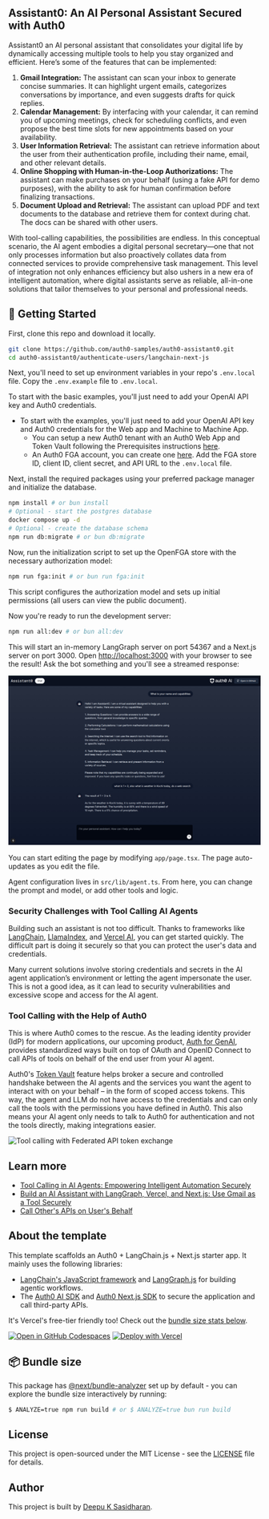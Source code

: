 ## Assistant0: An AI Personal Assistant Secured with Auth0

Assistant0 an AI personal assistant that consolidates your digital life by dynamically accessing multiple tools to help you stay organized and efficient. Here’s some of the features that can be implemented:

1. **Gmail Integration:** The assistant can scan your inbox to generate concise summaries. It can highlight urgent emails, categorizes conversations by importance, and even suggests drafts for quick replies.
2. **Calendar Management:** By interfacing with your calendar, it can remind you of upcoming meetings, check for scheduling conflicts, and even propose the best time slots for new appointments based on your availability.
3. **User Information Retrieval:** The assistant can retrieve information about the user from their authentication profile, including their name, email, and other relevant details.
4. **Online Shopping with Human-in-the-Loop Authorizations:** The assistant can make purchases on your behalf (using a fake API for demo purposes), with the ability to ask for human confirmation before finalizing transactions.
5. **Document Upload and Retrieval:** The assistant can upload PDF and text documents to the database and retrieve them for context during chat. The docs can be shared with other users.

With tool-calling capabilities, the possibilities are endless. In this conceptual scenario, the AI agent embodies a digital personal secretary—one that not only processes information but also proactively collates data from connected services to provide comprehensive task management. This level of integration not only enhances efficiency but also ushers in a new era of intelligent automation, where digital assistants serve as reliable, all-in-one solutions that tailor themselves to your personal and professional needs.

## 🚀 Getting Started

First, clone this repo and download it locally.

```bash
git clone https://github.com/auth0-samples/auth0-assistant0.git
cd auth0-assistant0/authenticate-users/langchain-next-js
```

Next, you'll need to set up environment variables in your repo's `.env.local` file. Copy the `.env.example` file to `.env.local`.

To start with the basic examples, you'll just need to add your OpenAI API key and Auth0 credentials.
- To start with the examples, you'll just need to add your OpenAI API key and Auth0 credentials for the Web app and Machine to Machine App.
  - You can setup a new Auth0 tenant with an Auth0 Web App and Token Vault following the Prerequisites instructions [here](https://auth0.com/ai/docs/call-others-apis-on-users-behalf).
  - An Auth0 FGA account, you can create one [here](https://dashboard.fga.dev). Add the FGA store ID, client ID, client secret, and API URL to the `.env.local` file.

Next, install the required packages using your preferred package manager and initialize the database.

```bash
npm install # or bun install
# Optional - start the postgres database
docker compose up -d
# Optional - create the database schema
npm run db:migrate # or bun db:migrate
```

Now, run the initialization script to set up the OpenFGA store with the necessary authorization model:

```bash
npm run fga:init # or bun run fga:init
```
This script configures the authorization model and sets up initial permissions (all users can view the public document).


Now you're ready to run the development server:

```bash
npm run all:dev # or bun all:dev
```

This will start an in-memory LangGraph server on port 54367 and a Next.js server on port 3000. Open [http://localhost:3000](http://localhost:3000) with your browser to see the result! Ask the bot something and you'll see a streamed response:

![A streaming conversation between the user and the AI](./public/images/home-page.png)

You can start editing the page by modifying `app/page.tsx`. The page auto-updates as you edit the file.

Agent configuration lives in `src/lib/agent.ts`. From here, you can change the prompt and model, or add other tools and logic.

### Security Challenges with Tool Calling AI Agents

Building such an assistant is not too difficult. Thanks to frameworks like [LangChain](https://www.langchain.com/), [LlamaIndex](https://www.llamaindex.ai/), and [Vercel AI](https://vercel.com/ai), you can get started quickly. The difficult part is doing it securely so that you can protect the user's data and credentials.

Many current solutions involve storing credentials and secrets in the AI agent application’s environment or letting the agent impersonate the user. This is not a good idea, as it can lead to security vulnerabilities and excessive scope and access for the AI agent.

### Tool Calling with the Help of Auth0

This is where Auth0 comes to the rescue. As the leading identity provider (IdP) for modern applications, our upcoming product, [Auth for GenAI](https://a0.to/ai-content), provides standardized ways built on top of OAuth and OpenID Connect to call APIs of tools on behalf of the end user from your AI agent.

Auth0's [Token Vault](https://auth0.com/docs/secure/tokens/token-vault) feature helps broker a secure and controlled handshake between the AI agents and the services you want the agent to interact with on your behalf – in the form of scoped access tokens. This way, the agent and LLM do not have access to the credentials and can only call the tools with the permissions you have defined in Auth0. This also means your AI agent only needs to talk to Auth0 for authentication and not the tools directly, making integrations easier.

![Tool calling with Federated API token exchange](https://images.ctfassets.net/23aumh6u8s0i/1gY1jvDgZHSfRloc4qVumu/d44bb7102c1e858e5ac64dea324478fe/tool-calling-with-federated-api-token-exchange.jpg)

## Learn more

- [Tool Calling in AI Agents: Empowering Intelligent Automation Securely](https://auth0.com/blog/genai-tool-calling-intro/)
- [Build an AI Assistant with LangGraph, Vercel, and Next.js: Use Gmail as a Tool Securely](https://auth0.com/blog/genai-tool-calling-build-agent-that-calls-gmail-securely-with-langgraph-vercelai-nextjs/)
- [Call Other's APIs on User's Behalf](https://auth0.com/ai/docs/call-others-apis-on-users-behalf)

## About the template

This template scaffolds an Auth0 + LangChain.js + Next.js starter app. It mainly uses the following libraries:

- [LangChain's JavaScript framework](https://js.langchain.com/docs/introduction/) and [LangGraph.js](https://langchain-ai.github.io/langgraphjs/) for building agentic workflows.
- The [Auth0 AI SDK](https://github.com/auth0/auth0-ai-js) and [Auth0 Next.js SDK](https://github.com/auth0/nextjs-auth0) to secure the application and call third-party APIs.

It's Vercel's free-tier friendly too! Check out the [bundle size stats below](#-bundle-size).

[![Open in GitHub Codespaces](https://github.com/codespaces/badge.svg)](https://codespaces.new/oktadev/auth0-assistant0)
[![Deploy with Vercel](https://vercel.com/button)](https://vercel.com/new/clone?repository-url=https%3A%2F%2Fgithub.com%2Foktadev%2Fauth0-assistant0)


## 📦 Bundle size

This package has [@next/bundle-analyzer](https://www.npmjs.com/package/@next/bundle-analyzer) set up by default - you can explore the bundle size interactively by running:

```bash
$ ANALYZE=true npm run build # or $ ANALYZE=true bun run build
```

## License

This project is open-sourced under the MIT License - see the [LICENSE](LICENSE) file for details.

## Author

This project is built by [Deepu K Sasidharan](https://github.com/deepu105).
